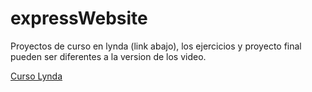 # expressWebsite
Proyectos de curso en lynda (link abajo), los ejercicios  y proyecto final pueden ser diferentes a la version de los video.

[Curso Lynda](https://www.lynda.com/Express-js-tutorials/Building-Website-Node-js-Express-js/502310-2.html)
